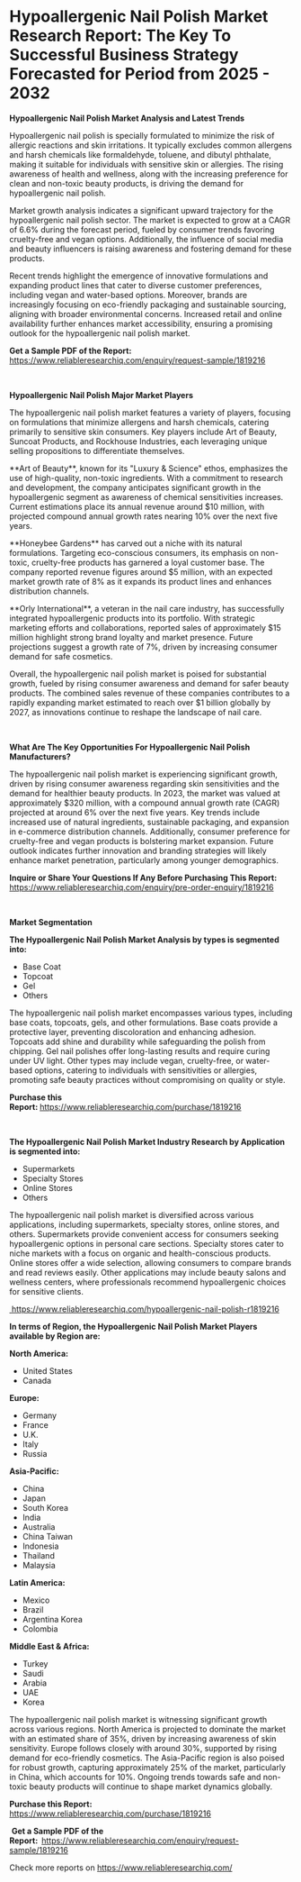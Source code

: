 <p><h1>Hypoallergenic Nail Polish Market Research Report: The Key To Successful Business Strategy Forecasted for Period from 2025 - 2032</h1></p><p><strong>Hypoallergenic Nail Polish Market Analysis and Latest Trends</strong></p>
<p><p>Hypoallergenic nail polish is specially formulated to minimize the risk of allergic reactions and skin irritations. It typically excludes common allergens and harsh chemicals like formaldehyde, toluene, and dibutyl phthalate, making it suitable for individuals with sensitive skin or allergies. The rising awareness of health and wellness, along with the increasing preference for clean and non-toxic beauty products, is driving the demand for hypoallergenic nail polish.</p><p>Market growth analysis indicates a significant upward trajectory for the hypoallergenic nail polish sector. The market is expected to grow at a CAGR of 6.6% during the forecast period, fueled by consumer trends favoring cruelty-free and vegan options. Additionally, the influence of social media and beauty influencers is raising awareness and fostering demand for these products. </p><p>Recent trends highlight the emergence of innovative formulations and expanding product lines that cater to diverse customer preferences, including vegan and water-based options. Moreover, brands are increasingly focusing on eco-friendly packaging and sustainable sourcing, aligning with broader environmental concerns. Increased retail and online availability further enhances market accessibility, ensuring a promising outlook for the hypoallergenic nail polish market.</p></p>
<p><strong>Get a Sample PDF of the Report:&nbsp;</strong> <a href="https://www.reliableresearchiq.com/enquiry/request-sample/1819216?utm_campaign=3282&utm_medium=2&utm_source=Github&utm_content=ia&utm_term=04042025&utm_id=hypoallergenic-nail-polish">https://www.reliableresearchiq.com/enquiry/request-sample/1819216</a></p>
<p>&nbsp;</p>
<p><strong>Hypoallergenic Nail Polish Major Market Players</strong></p>
<p><p>The hypoallergenic nail polish market features a variety of players, focusing on formulations that minimize allergens and harsh chemicals, catering primarily to sensitive skin consumers. Key players include Art of Beauty, Suncoat Products, and Rockhouse Industries, each leveraging unique selling propositions to differentiate themselves.</p><p>**Art of Beauty**, known for its "Luxury & Science" ethos, emphasizes the use of high-quality, non-toxic ingredients. With a commitment to research and development, the company anticipates significant growth in the hypoallergenic segment as awareness of chemical sensitivities increases. Current estimations place its annual revenue around $10 million, with projected compound annual growth rates nearing 10% over the next five years.</p><p>**Honeybee Gardens** has carved out a niche with its natural formulations. Targeting eco-conscious consumers, its emphasis on non-toxic, cruelty-free products has garnered a loyal customer base. The company reported revenue figures around $5 million, with an expected market growth rate of 8% as it expands its product lines and enhances distribution channels.</p><p>**Orly International**, a veteran in the nail care industry, has successfully integrated hypoallergenic products into its portfolio. With strategic marketing efforts and collaborations, reported sales of approximately $15 million highlight strong brand loyalty and market presence. Future projections suggest a growth rate of 7%, driven by increasing consumer demand for safe cosmetics.</p><p>Overall, the hypoallergenic nail polish market is poised for substantial growth, fueled by rising consumer awareness and demand for safer beauty products. The combined sales revenue of these companies contributes to a rapidly expanding market estimated to reach over $1 billion globally by 2027, as innovations continue to reshape the landscape of nail care.</p></p>
<p>&nbsp;</p>
<p><strong>What Are The Key Opportunities For Hypoallergenic Nail Polish Manufacturers?</strong></p>
<p><p>The hypoallergenic nail polish market is experiencing significant growth, driven by rising consumer awareness regarding skin sensitivities and the demand for healthier beauty products. In 2023, the market was valued at approximately $320 million, with a compound annual growth rate (CAGR) projected at around 6% over the next five years. Key trends include increased use of natural ingredients, sustainable packaging, and expansion in e-commerce distribution channels. Additionally, consumer preference for cruelty-free and vegan products is bolstering market expansion. Future outlook indicates further innovation and branding strategies will likely enhance market penetration, particularly among younger demographics.</p></p>
<p><strong>Inquire or Share Your Questions If Any Before Purchasing This Report:</strong> <a href="https://www.reliableresearchiq.com/enquiry/pre-order-enquiry/1819216?utm_campaign=3282&utm_medium=2&utm_source=Github&utm_content=ia&utm_term=04042025&utm_id=hypoallergenic-nail-polish">https://www.reliableresearchiq.com/enquiry/pre-order-enquiry/1819216</a></p>
<p>&nbsp;</p>
<p><strong>Market Segmentation</strong></p>
<p><strong>The Hypoallergenic Nail Polish Market Analysis by types is segmented into:</strong></p>
<p><ul><li>Base Coat</li><li>Topcoat</li><li>Gel</li><li>Others</li></ul></p>
<p><p>The hypoallergenic nail polish market encompasses various types, including base coats, topcoats, gels, and other formulations. Base coats provide a protective layer, preventing discoloration and enhancing adhesion. Topcoats add shine and durability while safeguarding the polish from chipping. Gel nail polishes offer long-lasting results and require curing under UV light. Other types may include vegan, cruelty-free, or water-based options, catering to individuals with sensitivities or allergies, promoting safe beauty practices without compromising on quality or style.</p></p>
<p><strong>Purchase this Report:&nbsp;</strong><a href="https://www.reliableresearchiq.com/purchase/1819216?utm_campaign=3282&utm_medium=2&utm_source=Github&utm_content=ia&utm_term=04042025&utm_id=hypoallergenic-nail-polish">https://www.reliableresearchiq.com/purchase/1819216</a></p>
<p>&nbsp;</p>
<p><strong>The Hypoallergenic Nail Polish Market Industry Research by Application is segmented into:</strong></p>
<p><ul><li>Supermarkets</li><li>Specialty Stores</li><li>Online Stores</li><li>Others</li></ul></p>
<p><p>The hypoallergenic nail polish market is diversified across various applications, including supermarkets, specialty stores, online stores, and others. Supermarkets provide convenient access for consumers seeking hypoallergenic options in personal care sections. Specialty stores cater to niche markets with a focus on organic and health-conscious products. Online stores offer a wide selection, allowing consumers to compare brands and read reviews easily. Other applications may include beauty salons and wellness centers, where professionals recommend hypoallergenic choices for sensitive clients.</p></p>
<p><a href="https://www.reliableresearchiq.com/hypoallergenic-nail-polish-r1819216?utm_campaign=3282&utm_medium=2&utm_source=Github&utm_content=ia&utm_term=04042025&utm_id=hypoallergenic-nail-polish">&nbsp;https://www.reliableresearchiq.com/hypoallergenic-nail-polish-r1819216</a></p>
<p><strong>In terms of Region, the Hypoallergenic Nail Polish Market Players available by Region are:</strong></p>
<p>
    <p> <strong> North America: </strong>
        <ul>
            <li>United States</li>
            <li>Canada</li>
        </ul>
        </p> 
    <p> <strong> Europe: </strong>
        <ul>
            <li>Germany</li>
            <li>France</li>
            <li>U.K.</li>
            <li>Italy</li>
            <li>Russia</li>
        </ul>
        </p> 
    <p> <strong> Asia-Pacific: </strong>
        <ul>
            <li>China</li>
            <li>Japan</li>
            <li>South Korea</li>
            <li>India</li>
            <li>Australia</li>
            <li>China Taiwan</li>
            <li>Indonesia</li>
            <li>Thailand</li>
            <li>Malaysia</li>
        </ul>
        </p> 
    <p> <strong> Latin America: </strong>
        <ul>
            <li>Mexico</li>
            <li>Brazil</li>
            <li>Argentina Korea</li>
            <li>Colombia</li>
        </ul>
        </p> 
    <p> <strong> Middle East & Africa: </strong>
        <ul>
            <li>Turkey</li>
            <li>Saudi</li>
            <li>Arabia</li>
            <li>UAE</li>
            <li>Korea</li>
        </ul>
    </p>
    </p>
<p><p>The hypoallergenic nail polish market is witnessing significant growth across various regions. North America is projected to dominate the market with an estimated share of 35%, driven by increasing awareness of skin sensitivity. Europe follows closely with around 30%, supported by rising demand for eco-friendly cosmetics. The Asia-Pacific region is also poised for robust growth, capturing approximately 25% of the market, particularly in China, which accounts for 10%. Ongoing trends towards safe and non-toxic beauty products will continue to shape market dynamics globally.</p></p>
<p><strong>Purchase this Report: </strong><a href="https://www.reliableresearchiq.com/purchase/1819216?utm_campaign=3282&utm_medium=2&utm_source=Github&utm_content=ia&utm_term=04042025&utm_id=hypoallergenic-nail-polish">https://www.reliableresearchiq.com/purchase/1819216</a></p>
<p>&nbsp;<strong>Get a Sample PDF of the Report:&nbsp;&nbsp;</strong><a href="https://www.reliableresearchiq.com/enquiry/request-sample/1819216?utm_campaign=3282&utm_medium=2&utm_source=Github&utm_content=ia&utm_term=04042025&utm_id=hypoallergenic-nail-polish">https://www.reliableresearchiq.com/enquiry/request-sample/1819216</a></p>
<p><strong></strong></p>
<p>Check more reports on <a href="https://www.reliableresearchiq.com/?utm_campaign=3282&utm_medium=2&utm_source=Github&utm_content=ia&utm_term=04042025&utm_id=hypoallergenic-nail-polish">https://www.reliableresearchiq.com/</a></p>